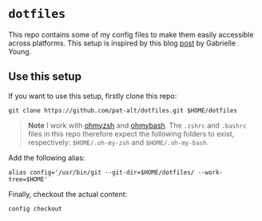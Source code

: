 # `dotfiles`

This repo contains some of my config files to make them easily accessible across platforms. This setup is inspired by this blog [post](https://www.ackama.com/what-we-think/the-best-way-to-store-your-dotfiles-a-bare-git-repository-explained/) by Gabrielle Young.

## Use this setup

If you want to use this setup, firstly clone this repo:

```
git clone https://github.com/pat-alt/dotfiles.git $HOME/dotfiles
```

> **Note**
I work with [ohmyzsh](https://github.com/ohmyzsh/ohmyzsh/wiki) and [ohmybash](https://github.com/ohmybash/oh-my-bash). The `.zshrc`  and `.bashrc` files in this repo therefore expect the following folders to exist, respectively: `$HOME/.oh-my-zsh` and `$HOME/.oh-my-bash`. 

Add the following alias:

```
alias config='/usr/bin/git --git-dir=$HOME/dotfiles/ --work-tree=$HOME'
```

Finally, checkout the actual content:

```
config checkout
```